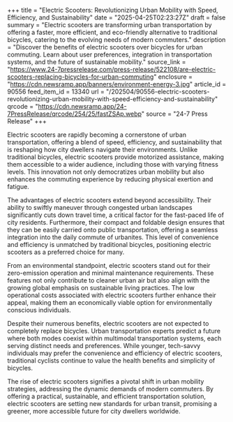 +++
title = "Electric Scooters: Revolutionizing Urban Mobility with Speed, Efficiency, and Sustainability"
date = "2025-04-25T02:23:27Z"
draft = false
summary = "Electric scooters are transforming urban transportation by offering a faster, more efficient, and eco-friendly alternative to traditional bicycles, catering to the evolving needs of modern commuters."
description = "Discover the benefits of electric scooters over bicycles for urban commuting. Learn about user preferences, integration in transportation systems, and the future of sustainable mobility."
source_link = "https://www.24-7pressrelease.com/press-release/522108/are-electric-scooters-replacing-bicycles-for-urban-commuting"
enclosure = "https://cdn.newsramp.app/banners/environment-energy-3.jpg"
article_id = 90556
feed_item_id = 13340
url = "/202504/90556-electric-scooters-revolutionizing-urban-mobility-with-speed-efficiency-and-sustainability"
qrcode = "https://cdn.newsramp.app/24-7PressRelease/qrcode/254/25/fastZSAp.webp"
source = "24-7 Press Release"
+++

<p>Electric scooters are rapidly becoming a cornerstone of urban transportation, offering a blend of speed, efficiency, and sustainability that is reshaping how city dwellers navigate their environments. Unlike traditional bicycles, electric scooters provide motorized assistance, making them accessible to a wider audience, including those with varying fitness levels. This innovation not only democratizes urban mobility but also enhances the commuting experience by reducing physical exertion and fatigue.</p><p>The advantages of electric scooters extend beyond accessibility. Their ability to swiftly maneuver through congested urban landscapes significantly cuts down travel time, a critical factor for the fast-paced life of city residents. Furthermore, their compact and foldable design ensures that they can be easily carried onto public transportation, offering a seamless integration into the daily commute of urbanites. This level of convenience and efficiency is unmatched by traditional bicycles, positioning electric scooters as a preferred choice for many.</p><p>From an environmental standpoint, electric scooters stand out for their zero-emission operation and minimal maintenance requirements. These features not only contribute to cleaner urban air but also align with the growing global emphasis on sustainable living practices. The low operational costs associated with electric scooters further enhance their appeal, making them an economically viable option for environmentally conscious individuals.</p><p>Despite their numerous benefits, electric scooters are not expected to completely replace bicycles. Urban transportation experts predict a future where both modes coexist within multimodal transportation systems, each serving distinct needs and preferences. While younger, tech-savvy individuals may prefer the convenience and efficiency of electric scooters, traditional cyclists continue to value the health benefits and simplicity of bicycles.</p><p>The rise of electric scooters signifies a pivotal shift in urban mobility strategies, addressing the dynamic demands of modern commuters. By offering a practical, sustainable, and efficient transportation solution, electric scooters are setting new standards for urban transit, promising a greener, more accessible future for city dwellers worldwide.</p>